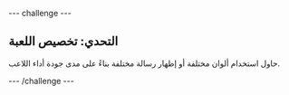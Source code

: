 --- challenge ---

## التحدي: تخصيص اللعبة

حاول استخدام ألوان مختلفة أو إظهار رسالة مختلفة بناءً على مدى جودة أداء اللاعب.

--- /challenge ---